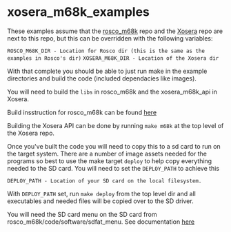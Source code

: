 # xosera_m68k_examples

These examples assume that the [rosco_m68k](https://github.com/rosco-m68k/rosco_m68k) repo and the [Xosera](https://github.com/XarkLabs/Xosera) repo are next to this repo, but this can be overridden with the following variables:

`ROSCO_M68K_DIR - Location for Rosco dir (this is the same as the examples in Rosco's dir)`
`XOSERA_M68K_DIR - Location of the Xosera dir`

With that complete you should be able to just run make in the example directories and build the code (included dependacies like images).  

You will need to build the `libs` in rosco_m68k and the xosera_m68k_api in Xosera. 

Build insstruction for rosco_m68k can be found [here](https://github.com/rosco-m68k/rosco_m68k/tree/develop/code/software)

Building the Xosera API can be done by running `make m68k` at the top level of the Xosera repo.

Once you've built the code you will need to copy this to a sd card to run on the target system.  There are a number of image assets needed for the programs so best to use the make target `deploy` to help copy everything needed to the SD card.  You will need to set the `DEPLOY_PATH` to achieve this

`DEPLOY_PATH - Location of your SD card on the local filesystem.`

With `DEPLOY_PATH` set, run `make deploy` from the top level dir and all executables and needed files will be copied over to the SD driver.

You will need the SD card menu on the SD card from rosco_m68k/code/software/sdfat_menu.  See documentation [here](https://github.com/rosco-m68k/rosco_m68k/blob/develop/SDCardGuide.md)

